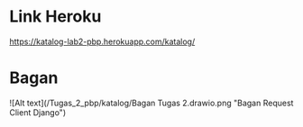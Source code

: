 # Link Heroku
https://katalog-lab2-pbp.herokuapp.com/katalog/

# Bagan 
![Alt text](/Tugas_2_pbp/katalog/Bagan Tugas 2.drawio.png "Bagan Request Client Django")

